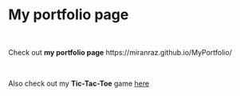 <h1>My portfolio page</h1><br/>
<p>
Check out <b> my portfolio page</b>  https://miranraz.github.io/MyPortfolio/
</p>
<br/>
<p> Also check out my <b>Tic-Tac-Toe</b> game <a href="https://miranraz.github.io/TicTacToe-ReactJS/">here</a> </p>
